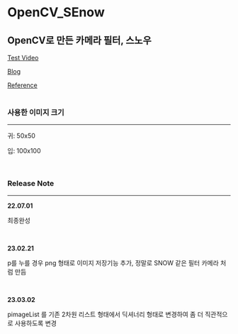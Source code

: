# OpenCV_SEnow

<h2>OpenCV로 만든 카메라 필터, 스노우</h2>

[Test Video](https://youtu.be/sYYX3Na88J "My Youtube")
<br>

[Blog](https://blog.naver.com/tmvmffpsej/222795649596 "My Blog")
<br>

[Reference](https://youtu.be/XK3eU9egll8)
<br><br>

### 사용한 이미지 크기

---

<p>귀: 50x50</p>
<p>입: 100x100</p><br>

### Release Note

---
<strong>22.07.01</strong>

<p>최종완성</p><br>

<strong>23.02.21</strong>

<p>p를 누를 경우 png 형태로 이미지 저장기능 추가, 정말로 SNOW 같은 필터 카메라 처럼 만듬</p><br>


<strong>23.03.02</strong>

<p>pimageList 를 기존 2차원 리스트 형태에서 딕셔너리 형태로 변경하여 좀 더 직관적으로 사용하도록 변경</p><br>